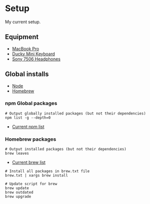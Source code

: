 # Setup

My current setup.

## Equipment

+ [MacBook Pro](https://www.apple.com/macbook-pro/)
+ [Ducky Mini Keyboard](http://www.duckychannel.com.tw/en/ducky-mini/)
+ [Sony 7506 Headphones](https://pro.sony.com/bbsc/ssr/product-MDR7506/)

## Global installs
+ [Node](https://nodejs.org/en/)
+ [Homebrew](https://brew.sh/)

### npm Global packages

```
# Output globally installed packages (but not their dependencies)
npm list -g --depth=0
```
+ [Current npm list](./npm.txt)

### Homebrew packages
```
# Output installed packages (but not their dependencies)
brew leaves
```
+ [Current brew list](./brew.txt)

```
# Install all packages in brew.txt file
brew.txt | xargs brew install
```

```
# Update script for brew
brew update
brew outdated
brew upgrade
```